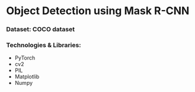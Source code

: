 # Object Detection using Mask R-CNN
### Dataset: COCO dataset
### Technologies & Libraries:
- PyTorch
- cv2
- PIL
- Matplotlib
- Numpy
